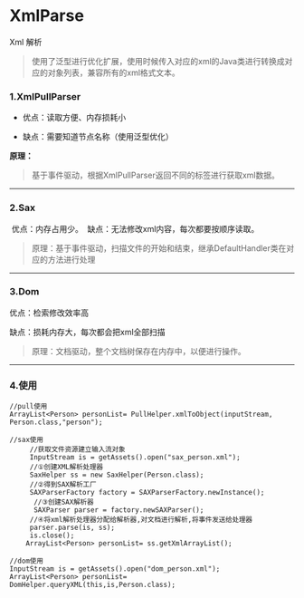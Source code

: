 # XmlParse
Xml 解析

> 使用了泛型进行优化扩展，使用时候传入对应的xml的Java类进行转换成对应的对象列表，兼容所有的xml格式文本。

### 1.XmlPullParser

- 优点：读取方便、内存损耗小

- 缺点：需要知道节点名称（使用泛型优化）

**原理：**

> 基于事件驱动，根据XmlPullParser返回不同的标签进行获取xml数据。

---

### 2.Sax
​
优点：内存占用少。
​
缺点：无法修改xml内容，每次都要按顺序读取。
​
>原理：基于事件驱动，扫描文件的开始和结束，继承DefaultHandler类在对应的方法进行处理
​
---

### 3.Dom

优点：检索修改效率高

缺点：损耗内存大，每次都会把xml全部扫描

>原理：文档驱动，整个文档树保存在内存中，以便进行操作。

---
### 4.使用

```
//pull使用
ArrayList<Person> personList= PullHelper.xmlToObject(inputStream, Person.class,"person");

//sax使用
     //获取文件资源建立输入流对象
     InputStream is = getAssets().open("sax_person.xml");
     //①创建XML解析处理器
     SaxHelper ss = new SaxHelper(Person.class);
     //②得到SAX解析工厂
     SAXParserFactory factory = SAXParserFactory.newInstance();
      //③创建SAX解析器
      SAXParser parser = factory.newSAXParser();
     //④将xml解析处理器分配给解析器,对文档进行解析,将事件发送给处理器
     parser.parse(is, ss);
     is.close();
    ArrayList<Person> personList= ss.getXmlArrayList();

//dom使用
InputStream is = getAssets().open("dom_person.xml");
ArrayList<Person> personList= DomHelper.queryXML(this,is,Person.class);
```
